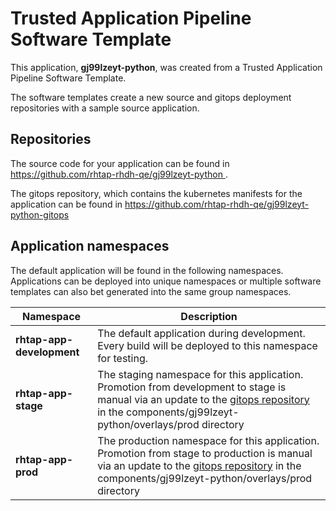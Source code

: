 # Trusted Application Pipeline Software Template

This application, **gj99lzeyt-python**, was created from a Trusted Application Pipeline Software Template.

The software templates create a new source and gitops deployment repositories with a sample source application. 

## Repositories

The source code for your application can be found in [https://github.com/rhtap-rhdh-qe/gj99lzeyt-python ](https://github.com/rhtap-rhdh-qe/gj99lzeyt-python ).
 
The gitops repository, which contains the kubernetes manifests for the application can be found in 
[https://github.com/rhtap-rhdh-qe/gj99lzeyt-python-gitops ](https://github.com/rhtap-rhdh-qe/gj99lzeyt-python-gitops ) 

## Application namespaces 

The default application will be found in the following namespaces. Applications can be deployed into unique namespaces or multiple software templates can also bet generated into the same group namespaces.  

|  Namespace   |  Description   |  
| -------- | -------- |   
| **rhtap-app-development** | The default application during development. Every build will be deployed to this namespace for testing. | 
| **rhtap-app-stage** | The staging namespace for this application. Promotion from development to stage is manual via an update to the [gitops repository](https://github.com/rhtap-rhdh-qe/gj99lzeyt-python-gitops ) in the components/gj99lzeyt-python/overlays/prod directory |  
| **rhtap-app-prod** | The production namespace for this application. Promotion from stage to production is manual via an update to the [gitops repository](https://github.com/rhtap-rhdh-qe/gj99lzeyt-python-gitops ) in the components/gj99lzeyt-python/overlays/prod directory | 